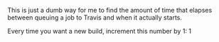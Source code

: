 This is just a dumb way for me to find the amount of time that elapses between queuing a job to Travis and when it actually starts.


Every time you want a new build, increment this number by 1: 1
